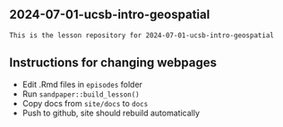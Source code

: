 ## 2024-07-01-ucsb-intro-geospatial

    This is the lesson repository for 2024-07-01-ucsb-intro-geospatial

## Instructions for changing webpages

- Edit .Rmd files in `episodes` folder
- Run `sandpaper::build_lesson()`
- Copy docs from `site/docs` to `docs`
- Push to github, site should rebuild automatically
